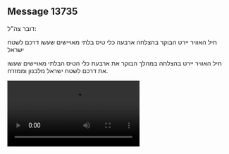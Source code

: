 ## Message 13735

דובר צה"ל:

חיל האוויר יירט הבוקר בהצלחה ארבעה כלי טיס בלתי מאויישים שעשו דרכם לשטח ישראל

חיל האוויר יירט בהצלחה במהלך הבוקר את ארבעת כלי הטיס הבלתי מאויישים שעשו את דרכם לשטח ישראל מלבנון וממזרח.

![Video](13735/13735_media.mp4)
